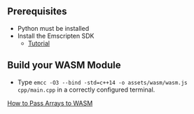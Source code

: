 ## Prerequisites

- Python must be installed
- Install the Emscripten SDK 
    - [Tutorial](https://emscripten.org/docs/getting_started/downloads.html#installation-instructions)
    
## Build your WASM Module
    
- Type `emcc -O3 --bind -std=c++14 -o assets/wasm/wasm.js cpp/main.cpp` in a correctly configured terminal.

[How to Pass Arrays to WASM](https://becominghuman.ai/passing-and-returning-webassembly-array-parameters-a0f572c65d97)